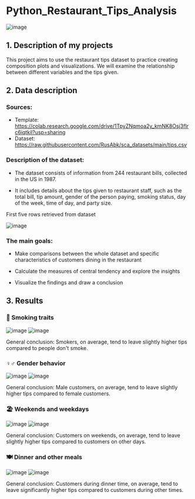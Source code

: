 # Python_Restaurant_Tips_Analysis

![image](https://github.com/user-attachments/assets/49c22b81-b417-404f-9683-ec368b439885)

## 1. Description of my projects
This project aims to use the restaurant tips dataset to practice creating composition plots and visualizations. We will examine the relationship between different variables and the tips given.

## 2. Data description

### Sources:
- Template: https://colab.research.google.com/drive/1TpyZNqmoa2y_kmNK8Osj3fIrc6iqtkil?usp=sharing
- Dataset: https://raw.githubusercontent.com/RusAbk/sca_datasets/main/tips.csv

### Description of the dataset:
- The dataset consists of information from 244 restaurant bills, collected in the US in 1987.

- It includes details about the tips given to restaurant staff, such as the total bill, tip amount, gender of the person paying, smoking status, day of the week, time of day, and party size.

First five rows retrieved from dataset

![image](https://github.com/user-attachments/assets/875ce694-7bd6-486b-a68d-8e200f3e6326)

### The main goals:
- Make comparisons between the whole dataset and specific characteristics of customers dining in the restaurant

- Calculate the measures of central tendency and explore the insights

- Visualize the findings and draw a conclusion

## 3. Results
### 🚬 Smoking traits
![image](https://github.com/user-attachments/assets/b4bcd77c-2978-484e-8df3-9683d3cef594)
![image](https://github.com/user-attachments/assets/3bd78b7a-52b0-43c2-885c-f3ef4fcc4919)

General conclusion: Smokers, on average, tend to leave slightly higher tips compared to people don't smoke.

### ♀️♂️ Gender behavior
![image](https://github.com/user-attachments/assets/1cdccf42-8794-4aac-b577-d54e34d396a4)
![image](https://github.com/user-attachments/assets/65fa266f-d76b-4192-b954-d815ffa0c4c7)

General conclusion: Male customers, on average, tend to leave slightly higher tips compared to female customers.

### 🏖️ Weekends and weekdays
![image](https://github.com/user-attachments/assets/0c7f704c-80b7-4238-be7d-2607bea9fc60)
![image](https://github.com/user-attachments/assets/add9b4de-502e-4bf7-905c-78df68b37097)

General conclusion: Customers on weekends, on average, tend to leave slightly higher tips compared to customers on other days.

### 🍽️ Dinner and other meals
![image](https://github.com/user-attachments/assets/f036e390-42ae-4072-ae35-a58d6082db4f)
![image](https://github.com/user-attachments/assets/22a77aaa-7838-4315-ab5a-6a15218f7df4)

General conclusion: Customers during dinner time, on average, tend to leave significantly higher tips compared to customers during other times.
